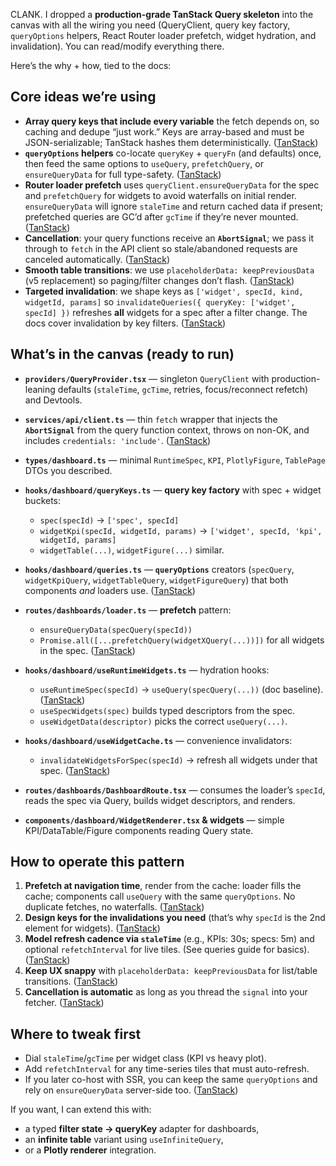 CLANK. I dropped a **production-grade TanStack Query skeleton** into the canvas with all the wiring you need (QueryClient, query key factory, `queryOptions` helpers, React Router loader prefetch, widget hydration, and invalidation). You can read/modify everything there.

Here’s the why + how, tied to the docs:

## Core ideas we’re using

* **Array query keys that include every variable** the fetch depends on, so caching and dedupe “just work.” Keys are array-based and must be JSON-serializable; TanStack hashes them deterministically. ([TanStack][1])
* **`queryOptions` helpers** co-locate `queryKey` + `queryFn` (and defaults) once, then feed the same options to `useQuery`, `prefetchQuery`, or `ensureQueryData` for full type-safety. ([TanStack][2])
* **Router loader prefetch** uses `queryClient.ensureQueryData` for the spec and `prefetchQuery` for widgets to avoid waterfalls on initial render. `ensureQueryData` will ignore `staleTime` and return cached data if present; prefetched queries are GC’d after `gcTime` if they’re never mounted. ([TanStack][3])
* **Cancellation**: your query functions receive an **`AbortSignal`**; we pass it through to `fetch` in the API client so stale/abandoned requests are canceled automatically. ([TanStack][4])
* **Smooth table transitions**: we use `placeholderData: keepPreviousData` (v5 replacement) so paging/filter changes don’t flash. ([TanStack][5])
* **Targeted invalidation**: we shape keys as `['widget', specId, kind, widgetId, params]` so `invalidateQueries({ queryKey: ['widget', specId] })` refreshes **all** widgets for a spec after a filter change. The docs cover invalidation by key filters. ([TanStack][6])

## What’s in the canvas (ready to run)

* **`providers/QueryProvider.tsx`** — singleton `QueryClient` with production-leaning defaults (`staleTime`, `gcTime`, retries, focus/reconnect refetch) and Devtools.
* **`services/api/client.ts`** — thin `fetch` wrapper that injects the **`AbortSignal`** from the query function context, throws on non-OK, and includes `credentials: 'include'`. ([TanStack][4])
* **`types/dashboard.ts`** — minimal `RuntimeSpec`, `KPI`, `PlotlyFigure`, `TablePage` DTOs you described.
* **`hooks/dashboard/queryKeys.ts`** — **query key factory** with spec + widget buckets:

  * `spec(specId)` → `['spec', specId]`
  * `widgetKpi(specId, widgetId, params)` → `['widget', specId, 'kpi', widgetId, params]`
  * `widgetTable(...)`, `widgetFigure(...)` similar.
* **`hooks/dashboard/queries.ts`** — **`queryOptions`** creators (`specQuery`, `widgetKpiQuery`, `widgetTableQuery`, `widgetFigureQuery`) that both components *and* loaders use. ([TanStack][2])
* **`routes/dashboards/loader.ts`** — **prefetch** pattern:

  * `ensureQueryData(specQuery(specId))`
  * `Promise.all([...prefetchQuery(widgetXQuery(...))])` for all widgets in the spec. ([TanStack][3])
* **`hooks/dashboard/useRuntimeWidgets.ts`** — hydration hooks:

  * `useRuntimeSpec(specId)` → `useQuery(specQuery(...))` (doc baseline). ([TanStack][7])
  * `useSpecWidgets(spec)` builds typed descriptors from the spec.
  * `useWidgetData(descriptor)` picks the correct `useQuery(...)`.
* **`hooks/dashboard/useWidgetCache.ts`** — convenience invalidators:

  * `invalidateWidgetsForSpec(specId)` → refresh all widgets under that spec. ([TanStack][8])
* **`routes/dashboards/DashboardRoute.tsx`** — consumes the loader’s `specId`, reads the spec via Query, builds widget descriptors, and renders.
* **`components/dashboard/WidgetRenderer.tsx` & widgets** — simple KPI/DataTable/Figure components reading Query state.

## How to operate this pattern

1. **Prefetch at navigation time**, render from the cache: loader fills the cache; components call `useQuery` with the same `queryOptions`. No duplicate fetches, no waterfalls. ([TanStack][3])
2. **Design keys for the invalidations you need** (that’s why `specId` is the 2nd element for widgets). ([TanStack][1])
3. **Model refresh cadence via `staleTime`** (e.g., KPIs: 30s; specs: 5m) and optional `refetchInterval` for live tiles. (See queries guide for basics). ([TanStack][7])
4. **Keep UX snappy** with `placeholderData: keepPreviousData` for list/table transitions. ([TanStack][5])
5. **Cancellation is automatic** as long as you thread the `signal` into your fetcher. ([TanStack][4])

## Where to tweak first

* Dial `staleTime`/`gcTime` per widget class (KPI vs heavy plot).
* Add `refetchInterval` for any time-series tiles that must auto-refresh.
* If you later co-host with SSR, you can keep the same `queryOptions` and rely on `ensureQueryData` server-side too. ([TanStack][3])

If you want, I can extend this with:

* a typed **filter state → queryKey** adapter for dashboards,
* an **infinite table** variant using `useInfiniteQuery`,
* or a **Plotly renderer** integration.

[1]: https://tanstack.com/query/v5/docs/react/guides/query-keys?utm_source=chatgpt.com "Query Keys | TanStack Query React Docs"
[2]: https://tanstack.com/query/v5/docs/react/guides/query-options?utm_source=chatgpt.com "Query Options | TanStack Query React Docs"
[3]: https://tanstack.com/query/v5/docs/react/guides/prefetching?utm_source=chatgpt.com "Prefetching & Router Integration | TanStack Query React ..."
[4]: https://tanstack.com/query/v5/docs/react/guides/query-cancellation?utm_source=chatgpt.com "Query Cancellation | TanStack Query React Docs"
[5]: https://tanstack.com/query/v5/docs/react/guides/placeholder-query-data?utm_source=chatgpt.com "Placeholder Query Data | TanStack Query React Docs"
[6]: https://tanstack.com/query/v5/docs/react/guides/query-invalidation?utm_source=chatgpt.com "Query Invalidation | TanStack Query React Docs"
[7]: https://tanstack.com/query/v5/docs/react/guides/queries?utm_source=chatgpt.com "TanStack Query React Docs"
[8]: https://tanstack.com/query/latest/docs/reference/QueryClient?utm_source=chatgpt.com "QueryClient | TanStack Query Docs"
